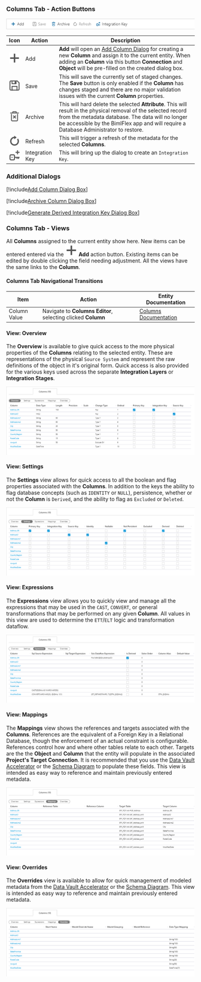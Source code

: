 ### Columns Tab - Action Buttons

<img
    src="images/bimlflex-app-tab-columns-actions.png"
    class="border-image"
    title="Columns Tab - Action Buttons"
/>

|Icon|Action|Description|
|-|-|-|
|<div class="icon-col m-5"><img src="images/svg-icons/add.svg" /></div>|<span class="nowrap-col m-5">Add</span>|**Add** will open an [Add Column Dialog](#add-column-dialog-box) for creating a new **Column** and assign it to the current entity.  When adding an **Column** via this button **Connection** and **Object** will be pre-filled on the created dialog box.|
|<div class="icon-col m-5"><img src="images/svg-icons/save.svg" /></div>|Save|This will save the currently set of staged changes.  The **Save** button is only enabled if the **Column** has changes staged and there are no major validation issues with the current **Column** properties.|
|<div class="icon-col m-5"><img src="images/svg-icons/archive-delete.svg" /></div>|<span class="nowrap-col m-5">Archive</span>|This will hard delete the selected **Attribute**.  This will result in the physical removal of the selected record from the metadata database.  The data will no longer be accessible by the BimlFlex app and will require a Database Administrator to restore.|[Archive Column](#archive-column-dialog-box)|
|<div class="icon-col m-5"><img src="images/svg-icons/refresh.svg" /></div>|Refresh|This will trigger a refresh of the metadata for the selected **Columns**.||
|<div class="icon-col m-5"><img src="images/svg-icons/composite-key.svg" /></div>|Integration Key|This will bring up the dialog to create an `Integration Key`.|[Generate Derived Integration Key](#generate-derived-integration-key-dialog-box)|


### Additional Dialogs  

[!include[Add Column Dialog Box](_dialog-add-column.md)]  

[!include[Archive Column Dialog Box](_dialog-archive-column-list.md)]  

[!include[Generate Derived Integration Key Dialog Box](_dialog-generate-derived-integration-key.md)]  

### Columns Tab - Views  

All **Columns** assigned to the current entity show here.  New items can be entered entered via the <img class="icon-inline" src="images/svg-icons/add.svg" /> **Add** action button.  Existing items can be edited by double clicking the field needing adjustment.  All the views have the same links to the **Column**.  

#### Columns Tab Navigational Transitions  

|Item|Action|Entity Documentation|
|-|-|-|
|Column Value|Navigate to **Columns Editor**, selecting clicked **Column**|[Columns Documentation](columns.md)

#### View: Overview  

The **Overview** is available to give quick access to the more physical properties of the **Columns** relating to the selected entity.  These are representations of the physical `Source System` and represent the raw definitions of the object in it's original form.  Quick access is also provided for the various keys used across the separate **Integration Layers** or **Integration Stages**.  

<img
    src="images/bimlflex-app-tab-columns-views-overview.png"
    class="border-image"
    title="Columns - Overview View"
/>

#### View: Settings  

The **Settings** view allows for quick access to all the boolean and flag properties associated with the **Columns**.  In addition to the keys the ability to flag database concepts (such as `IDENTITY` or `NULL`), persistence, whether or not the **Column** is `Derived`, and the ability to flag as `Excluded` or `Deleted`.  

<img
    src="images/bimlflex-app-tab-columns-views-settings.png"
    class="border-image"
    title="Columns - Settings View"
/>

#### View: Expressions  

The **Expressions** view allows you to quickly view and manage all the expressions that may be used in the `CAST`, `CONVERT`, or general transformations that may be performed on any given **Column**.  All values in this view are used to determine the `ETT`/`ELT` logic and transformation dataflow.  

<img
    src="images/bimlflex-app-tab-columns-views-expressions.png"
    class="border-image"
    title="Columns - Expressions View"
/>

#### View: Mappings  

The **Mappings** view shows the references and targets associated with the **Columns**.  References are the equivalent of a Foreign Key in a Relational Database, though the enforcement of an actual constraint is configurable.  References control how and where other tables relate to each other.  Targets are the the **Object** and **Column** that the entity will populate in the associated **Project's Target Connection**.  It is recommended that you use the [Data Vault Accelerator](../modeling-tools/accelerator.md) or the [Schema Diagram](../modeling-tools/schema-diagram.md) to populate these fields.  This view is intended as easy way to reference and maintain previously entered metadata.  

<img
    src="images/bimlflex-app-tab-columns-views-mappings.png"
    class="border-image"
    title="Columns - Mappings View"
/>

#### View: Overrides  

The **Overrides** view is available to allow for quick management of modeled metadata from the [Data Vault Accelerator](../modeling-tools/accelerator.md) or the [Schema Diagram](../modeling-tools/schema-diagram.md).  This view is intended as easy way to reference and maintain previously entered metadata.  

<img
    src="images/bimlflex-app-tab-columns-views-overrides.png"
    class="border-image"
    title="Columns - Overrides View"
/>
